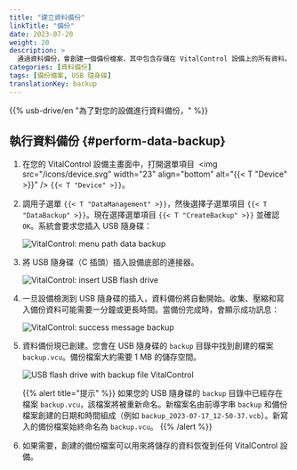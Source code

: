 ```yaml
---
title: "建立資料備份"
linkTitle: "備份"
date: 2023-07-20
weight: 20
description: >
  通過資料備份，會創建一個備份檔案，其中包含存儲在 VitalControl 設備上的所有資料。
categories: [資料備份]
tags: [備份檔案, USB 隨身碟]
translationKey: backup
---
```

{{% usb-drive/en "為了對您的設備進行資料備份，" %}}

## 執行資料備份 {#perform-data-backup}

1. 在您的 VitalControl 設備主畫面中，打開選單項目 &nbsp;<img src="/icons/device.svg" width="23" align="bottom" alt="{{< T "Device" >}}" /> `{{< T "Device" >}}`。

2. 調用子選單 `{{< T "DataManagement" >}}`，然後選擇子選單項目 `{{< T "DataBackup" >}}`。現在選擇選單項目 `{{< T "CreateBackup" >}}` 並確認 `OK`。系統會要求您插入 USB 隨身碟：

   ![VitalControl: menu path data backup](../images/backup.png "調用資料備份")

3. 將 USB 隨身碟（C 插頭）插入設備底部的連接器。

   ![VitalControl: insert USB flash drive](/images/firmware/update/plug-in-dual-usb-stick.svg "插入 USB 隨身碟")

4. 一旦設備檢測到 USB 隨身碟的插入，資料備份將自動開始。收集、壓縮和寫入備份資料可能需要一分鐘或更長時間。當備份完成時，會顯示成功訊息：

   ![VitalControl: success message backup](../images/backup-done.png "成功資料備份")

5. 資料備份現已創建。您會在 USB 隨身碟的 `backup` 目錄中找到創建的檔案 `backup.vcu`。備份檔案大約需要 1 MB 的儲存空間。

   ![USB flash drive with backup file VitalControl](../images/backup-file.png "USB 隨身碟與備份檔案")

   {{% alert title="提示" %}}
  如果您的 USB 隨身碟的 `backup` 目錄中已經存在檔案 `backup.vcu`，該檔案將被重新命名。新檔案名由前導字串 `backup` 和備份檔案創建的日期和時間組成（例如 `backup_2023-07-17_12-50-37.vcb`）。新寫入的備份檔案始終命名為 `backup.vcu`。
    {{% /alert %}}

6. 如果需要，創建的備份檔案可以用來將儲存的資料恢復到任何 VitalControl 設備。
